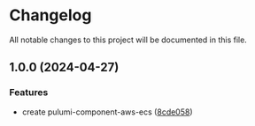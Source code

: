 # Changelog

All notable changes to this project will be documented in this file.

## 1.0.0 (2024-04-27)


### Features

* create pulumi-component-aws-ecs ([8cde058](https://github.com/janduursma/pulumi-component-aws-ecs/commit/8cde058f291c8ed66e92db3ad72810603aaea1b0))
